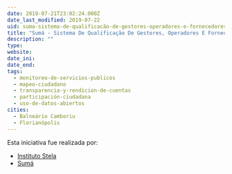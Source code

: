 ```yaml
---
date: 2019-07-21T23:02:24.000Z
date_last_modified: 2019-07-22
uid: suma-sistema-de-qualificacão-de-gestores-operadores-e-fornecedores-da-alimentacão-institucional
title: "Sumá - Sistema De Qualificação De Gestores, Operadores E Fornecedores Da Alimentação Institucional"
description: ""
type: 
website: 
date_ini: 
date_end: 
tags:
  - monitoreo-de-servicios-publicos
  - mapeo-ciudadano
  - transparencia-y-rendicion-de-cuentas
  - participación-ciudadana
  - uso-de-datos-abiertos
cities: 
  - Balneário Camboriu
  - Florianópolis
---
```


Esta iniciativa fue realizada por:

- [Instituto Stela](/organizaciones/instituto-stela)
- [Sumá](/organizaciones/suma)
